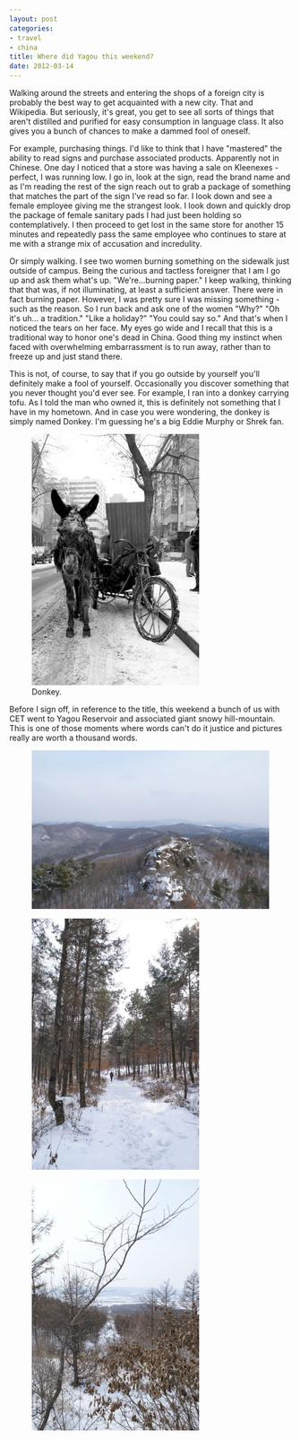 ```yaml
---
layout: post
categories: 
- travel
- china
title: Where did Yagou this weekend?
date: 2012-03-14
---
```

Walking around the streets and entering the shops of a foreign city is probably the best way to get acquainted with a new city. That and Wikipedia. But seriously, it's great, you get to see all sorts of things that aren't distilled and purified for easy consumption in language class. It also gives you a bunch of chances to make a dammed fool of oneself.

For example, purchasing things. I'd like to think that I have "mastered" the ability to read signs and purchase associated products. Apparently not in Chinese. One day I noticed that a store was having a sale on Kleenexes - perfect, I was running low. I go in, look at the sign, read the brand name and as I'm reading the rest of the sign reach out to grab a package of something that matches the part of the sign I've read so far. I look down and see a female employee giving me the strangest look. I look down and quickly drop the package of female sanitary pads I had just been holding so contemplatively. I then proceed to get lost in the same store for another 15 minutes and repeatedly pass the same employee who continues to stare at me with a strange mix of accusation and incredulity.
<!-- more -->
Or simply walking. I see two women burning something on the sidewalk just outside of campus. Being the curious and tactless foreigner that I am I go up and ask them what's up. "We're...burning paper." I keep walking, thinking that that was, if not illuminating, at least a sufficient answer. There were in fact burning paper. However, I was pretty sure I was missing something - such as the reason. So I run back and ask one of the women "Why?" "Oh it's uh... a tradition." "Like a holiday?" "You could say so." And that's when I noticed the tears on her face. My eyes go wide and I recall that this is a traditional way to honor one's dead in China. Good thing my instinct when faced with overwhelming embarrassment is to run away, rather than to freeze up and just stand there.

This is not, of course, to say that if you go outside by yourself you'll definitely make a fool of yourself. Occasionally you discover something that you never thought you'd ever see. For example, I ran into a donkey carrying tofu. As I told the man who owned it, this is definitely not something that I have in my hometown. And in case you were wondering, the donkey is simply named Donkey. I'm guessing he's a big Eddie Murphy or Shrek fan.

<figure>
	<img src="/images/harbin-donkey.jpg" />
	<figcaption>
		Donkey.
	</figcaption>
</figure>

Before I sign off, in reference to the title, this weekend a bunch of us with CET went to Yagou Reservoir and associated giant snowy hill-mountain. This is one of those moments where words can't do it justice and pictures really are worth a thousand words.

<figure>
	<img src="/images/harbin-yagou1.jpg" />
</figure>
<figure>
	<img src="/images/harbin-yagou2.jpg" />
</figure>
<figure>
	<img src="/images/harbin-yagou3.jpg" />
</figure>